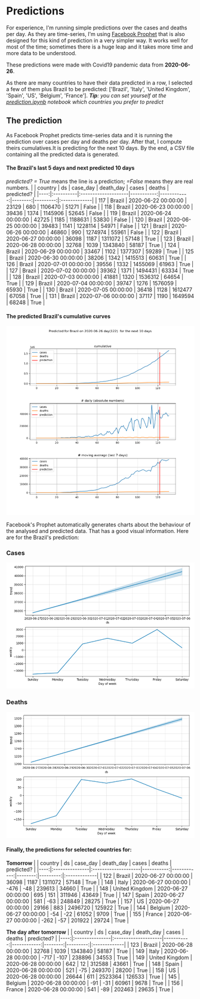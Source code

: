 # **Predictions**
For experience, I'm running simple predictions over the cases and deaths per day. As they are time-series, I'm using [Facebook Prophet](https://facebook.github.io/prophet/docs/quick_start.html) that is also designed for this kind of prediction in a very simpler way. It works well for most of the time; sometimes there is a huge leap and it takes more time and more data to be understood.

These predictions were made with Covid19 pandemic data from **2020-06-26**.

As there are many countries to have their data predicted in a row, I selected a few of them plus Brazil to be predicted:
['Brazil', 'Italy', 'United Kingdom', 'Spain', 'US', 'Belgium', 'France'].
***Tip**: you can set yourself at the *[prediction.ipynb](../prediction.ipynb)* notebook which countries you prefer to predict*


## The prediction
As Facebook Prophet predicts time-series data and it is running the prediction over cases per day and deaths per day. After that, I compute theirs cumulatives.It is predicting for the next 10 days.
By the end, a CSV file containing all the predicted data is generated.

#### The Brazil's last 5 days and next predicted 10 days
*predicted? = True* means the line is a prediction; *=False* means they are real numbers.
|     | country   | ds                  |   case_day |   death_day |   cases |   deaths | predicted?   |
|----:|:----------|:--------------------|-----------:|------------:|--------:|---------:|:-------------|
| 117 | Brazil    | 2020-06-22 00:00:00 |      23129 |         680 | 1106470 |    51271 | False        |
| 118 | Brazil    | 2020-06-23 00:00:00 |      39436 |        1374 | 1145906 |    52645 | False        |
| 119 | Brazil    | 2020-06-24 00:00:00 |      42725 |        1185 | 1188631 |    53830 | False        |
| 120 | Brazil    | 2020-06-25 00:00:00 |      39483 |        1141 | 1228114 |    54971 | False        |
| 121 | Brazil    | 2020-06-26 00:00:00 |      46860 |         990 | 1274974 |    55961 | False        |
| 122 | Brazil    | 2020-06-27 00:00:00 |      36098 |        1187 | 1311072 |    57148 | True         |
| 123 | Brazil    | 2020-06-28 00:00:00 |      32768 |        1039 | 1343840 |    58187 | True         |
| 124 | Brazil    | 2020-06-29 00:00:00 |      33467 |        1102 | 1377307 |    59289 | True         |
| 125 | Brazil    | 2020-06-30 00:00:00 |      38206 |        1342 | 1415513 |    60631 | True         |
| 126 | Brazil    | 2020-07-01 00:00:00 |      39556 |        1332 | 1455069 |    61963 | True         |
| 127 | Brazil    | 2020-07-02 00:00:00 |      39362 |        1371 | 1494431 |    63334 | True         |
| 128 | Brazil    | 2020-07-03 00:00:00 |      41881 |        1320 | 1536312 |    64654 | True         |
| 129 | Brazil    | 2020-07-04 00:00:00 |      39747 |        1276 | 1576059 |    65930 | True         |
| 130 | Brazil    | 2020-07-05 00:00:00 |      36418 |        1128 | 1612477 |    67058 | True         |
| 131 | Brazil    | 2020-07-06 00:00:00 |      37117 |        1190 | 1649594 |    68248 | True         |

 #### The predicted Brazil's cumulative curves
![](brazil_predictions.png)

Facebook's Prophet automatically generates charts about the behaviour of the analysed and predicted data. That has a good visual information. Here are for the Brazil's prediction:
### Cases
![](brazil_prophet_cases.png)

 ### Deaths
![](brazil_prophet_deaths.png)
#### Finally, the predictions for selected countries for:
**Tomorrow**
|     | country        | ds                  |   case_day |   death_day |   cases |   deaths | predicted?   |
|----:|:---------------|:--------------------|-----------:|------------:|--------:|---------:|:-------------|
| 122 | Brazil         | 2020-06-27 00:00:00 |      36098 |        1187 | 1311072 |    57148 | True         |
| 148 | Italy          | 2020-06-27 00:00:00 |       -476 |         -48 |  239613 |    34660 | True         |
| 148 | United Kingdom | 2020-06-27 00:00:00 |        695 |         151 |  311946 |    43649 | True         |
| 147 | Spain          | 2020-06-27 00:00:00 |        581 |         -63 |  248849 |    28275 | True         |
| 157 | US             | 2020-06-27 00:00:00 |      29166 |         883 | 2496720 |   125922 | True         |
| 144 | Belgium        | 2020-06-27 00:00:00 |        -54 |         -22 |   61052 |     9709 | True         |
| 155 | France         | 2020-06-27 00:00:00 |       -262 |         -57 |  201922 |    29724 | True         |

 **The day after tomorrow** 
|     | country        | ds                  |   case_day |   death_day |   cases |   deaths | predicted?   |
|----:|:---------------|:--------------------|-----------:|------------:|--------:|---------:|:-------------|
| 123 | Brazil         | 2020-06-28 00:00:00 |      32768 |        1039 | 1343840 |    58187 | True         |
| 149 | Italy          | 2020-06-28 00:00:00 |       -717 |        -107 |  238896 |    34553 | True         |
| 149 | United Kingdom | 2020-06-28 00:00:00 |        642 |          12 |  312588 |    43661 | True         |
| 148 | Spain          | 2020-06-28 00:00:00 |        521 |         -75 |  249370 |    28200 | True         |
| 158 | US             | 2020-06-28 00:00:00 |      26644 |         611 | 2523364 |   126533 | True         |
| 145 | Belgium        | 2020-06-28 00:00:00 |        -91 |         -31 |   60961 |     9678 | True         |
| 156 | France         | 2020-06-28 00:00:00 |        541 |         -89 |  202463 |    29635 | True         |
